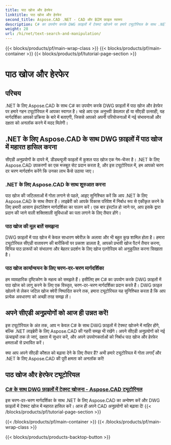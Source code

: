 ```yaml
---
title: पाठ खोज और हेरफेर
linktitle: पाठ खोज और हेरफेर
second_title: Aspose.CAD .NET - CAD और BIM फ़ाइल स्वरूप
description: C# का उपयोग करके DWG फ़ाइलों में टेक्स्ट खोजने पर हमारे ट्यूटोरियल के साथ .NET के लिए Aspose.CAD की शक्ति को अनलॉक करें। अपने सीएडी कौशल को उन्नत करें और अपने अनुप्रयोगों को बढ़ाएं।
weight: 28
url: /hi/net/text-search-and-manipulation/
---
```


{{< blocks/products/pf/main-wrap-class >}}
{{< blocks/products/pf/main-container >}}
{{< blocks/products/pf/tutorial-page-section >}}

# पाठ खोज और हेरफेर


## परिचय

.NET के लिए Aspose.CAD के साथ C# का उपयोग करके DWG फ़ाइलों में पाठ खोज और हेरफेर पर हमारे गहन ट्यूटोरियल में आपका स्वागत है। चाहे आप एक अनुभवी डेवलपर हों या सीएडी उत्साही, यह मार्गदर्शिका आपको प्रक्रिया के बारे में बताएगी, जिससे आपको अपनी परियोजनाओं में नई संभावनाओं और दक्षता को अनलॉक करने में मदद मिलेगी।

## .NET के लिए Aspose.CAD के साथ DWG फ़ाइलों में पाठ खोज में महारत हासिल करना

सीएडी अनुप्रयोगों के दायरे में, डीडब्ल्यूजी फाइलों में कुशल पाठ खोज एक गेम-चेंजर है। .NET के लिए Aspose.CAD उपकरणों का एक मजबूत सेट प्रदान करता है, और इस ट्यूटोरियल में, हम आपको चरण दर चरण मार्गदर्शन करेंगे कि उनका लाभ कैसे उठाया जाए।

### .NET के लिए Aspose.CAD के साथ शुरुआत करना

पाठ खोज की जटिलताओं में गोता लगाने से पहले, आइए सुनिश्चित करें कि आप .NET के लिए Aspose.CAD के साथ तैयार हैं। लाइब्रेरी को आपके विकास परिवेश में निर्बाध रूप से एकीकृत करने के लिए हमारी आसान इंस्टॉलेशन मार्गदर्शिका का पालन करें। एक बार इंस्टॉल हो जाने पर, आप इसके द्वारा प्रदान की जाने वाली शक्तिशाली सुविधाओं का पता लगाने के लिए तैयार होंगे।

### पाठ खोज की मूल बातें समझना

DWG फ़ाइलों में पाठ खोज में केवल साधारण क्वेरीज़ के अलावा और भी बहुत कुछ शामिल होता है। हमारा ट्यूटोरियल सीएडी वातावरण की बारीकियों पर प्रकाश डालता है, आपको प्रभावी खोज पैटर्न तैयार करना, विभिन्न पाठ प्रारूपों को संभालना और बेहतर प्रदर्शन के लिए खोज एल्गोरिदम को अनुकूलित करना सिखाता है।

### पाठ खोज कार्यान्वयन के लिए चरण-दर-चरण मार्गदर्शिका

हम व्यावहारिक दृष्टिकोण के महत्व को समझते हैं। इसीलिए हम C# का उपयोग करके DWG फ़ाइलों में पाठ खोज को लागू करने के लिए एक विस्तृत, चरण-दर-चरण मार्गदर्शिका प्रदान करते हैं। DWG फ़ाइल खोलने से लेकर जटिल खोज क्वेरी निष्पादित करने तक, हमारा ट्यूटोरियल यह सुनिश्चित करता है कि आप प्रत्येक अवधारणा को अच्छी तरह समझ लें। 

## अपने सीएडी अनुप्रयोगों को आज ही उन्नत करें!

इस ट्यूटोरियल के अंत तक, आप न केवल C# के साथ DWG फ़ाइलों में टेक्स्ट खोजने में माहिर होंगे, बल्कि .NET लाइब्रेरी के लिए Aspose.CAD की गहरी समझ भी रखेंगे। अपने सीएडी अनुप्रयोगों को नई ऊंचाइयों तक ले जाएं, दक्षता में सुधार करें, और अपने उपयोगकर्ताओं को निर्बाध पाठ खोज और हेरफेर क्षमताओं से प्रभावित करें।

क्या आप अपने सीएडी कौशल को बढ़ावा देने के लिए तैयार हैं? अभी हमारे ट्यूटोरियल में गोता लगाएँ और .NET के लिए Aspose.CAD की पूरी क्षमता को अनलॉक करें!
## पाठ खोज और हेरफेर ट्यूटोरियल
### [C# के साथ DWG फ़ाइलों में टेक्स्ट खोजना - Aspose.CAD ट्यूटोरियल](./searching-text-in-dwg-files/)
इस चरण-दर-चरण मार्गदर्शिका के साथ .NET के लिए Aspose.CAD का अन्वेषण करें और DWG फ़ाइलों में टेक्स्ट खोज में महारत हासिल करें। आज ही अपने CAD अनुप्रयोगों को बढ़ावा दें!
{{< /blocks/products/pf/tutorial-page-section >}}

{{< /blocks/products/pf/main-container >}}
{{< /blocks/products/pf/main-wrap-class >}}

{{< blocks/products/products-backtop-button >}}
